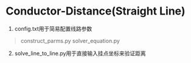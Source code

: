 # Conductor-Distance(Straight Line)
1. config.txt用于简易配置线路参数
> construct_parms.py
> solver_equation.py
2. solve_line_to_line.py用于直接输入挂点坐标来验证距离